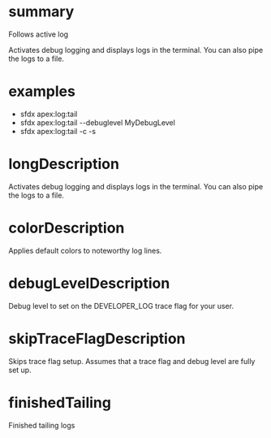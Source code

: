 # summary

Follows active log

Activates debug logging and displays logs in the terminal. You can also pipe the logs to a file.

# examples

- sfdx apex:log:tail
- sfdx apex:log:tail --debuglevel MyDebugLevel
- sfdx apex:log:tail -c -s

# longDescription

Activates debug logging and displays logs in the terminal. You can also pipe the logs to a file.

# colorDescription

Applies default colors to noteworthy log lines.

# debugLevelDescription

Debug level to set on the DEVELOPER_LOG trace flag for your user.

# skipTraceFlagDescription

Skips trace flag setup. Assumes that a trace flag and debug level are fully set up.

# finishedTailing

Finished tailing logs
